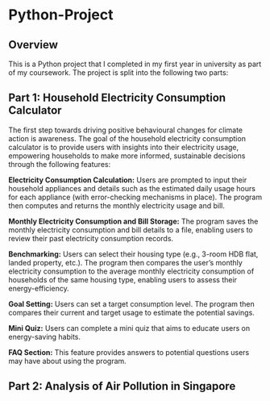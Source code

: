 # Python-Project

## Overview
This is a Python project that I completed in my first year in university as part of my coursework. The project is split into the following two parts:

## Part 1: Household Electricity Consumption Calculator
The first step towards driving positive behavioural changes for climate action is awareness. The goal of the household electricity consumption calculator is to provide users with insights into their electricity usage, empowering households to make more informed, sustainable decisions through the following features:

**Electricity Consumption Calculation:** Users are prompted to input their household appliances and details such as the estimated daily usage hours for each appliance (with error-checking mechanisms in place). The program then computes and returns the monthly electricity usage and bill.

**Monthly Electricity Consumption and Bill Storage:** The program saves the monthly electricity consumption and bill details to a file, enabling users to review their past electricity consumption records.

**Benchmarking:** Users can select their housing type (e.g., 3-room HDB flat, landed property, etc.). The program then compares the user’s monthly electricity consumption to the average monthly electricity consumption of households of the same housing type, enabling users to assess their energy-efficiency.

**Goal Setting:** Users can set a target consumption level. The program then compares their current and target usage to estimate the potential savings.

**Mini Quiz:** Users can complete a mini quiz that aims to educate users on energy-saving habits.

**FAQ Section:** This feature provides answers to potential questions users may have about using the program.

## Part 2: Analysis of Air Pollution in Singapore


